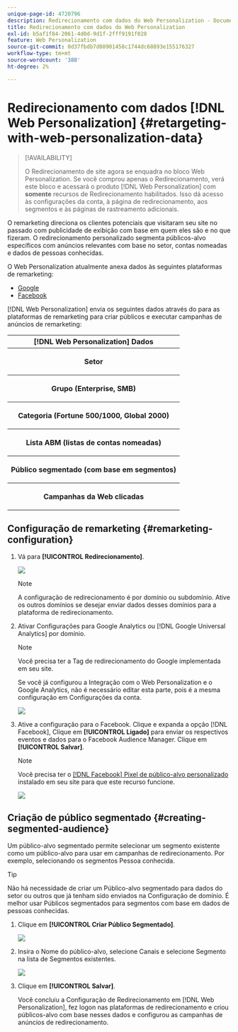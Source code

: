 ```yaml
---
unique-page-id: 4720796
description: Redirecionamento com dados do Web Personalization - Documentação do Marketo - Documentação do produto
title: Redirecionamento com dados do Web Personalization
exl-id: b5af1f84-2061-4d0d-9d1f-2fff9191f028
feature: Web Personalization
source-git-commit: 0d37fbdb7d08901458c1744dc68893e155176327
workflow-type: tm+mt
source-wordcount: '388'
ht-degree: 2%

---
```


# Redirecionamento com dados [!DNL Web Personalization] {#retargeting-with-web-personalization-data}

>[!AVAILABILITY]
>
>O Redirecionamento de site agora se enquadra no bloco Web Personalization. Se você comprou apenas o Redirecionamento, verá este bloco e acessará o produto [!DNL Web Personalization] com **somente** recursos de Redirecionamento habilitados. Isso dá acesso às configurações da conta, à página de redirecionamento, aos segmentos e às páginas de rastreamento adicionais.

O remarketing direciona os clientes potenciais que visitaram seu site no passado com publicidade de exibição com base em quem eles são e no que fizeram. O redirecionamento personalizado segmenta públicos-alvo específicos com anúncios relevantes com base no setor, contas nomeadas e dados de pessoas conhecidas.

O Web Personalization atualmente anexa dados às seguintes plataformas de remarketing:

* [Google](/help/marketo/product-docs/web-personalization/website-retargeting/personalized-remarketing-in-google.md)
* [Facebook](/help/marketo/product-docs/web-personalization/website-retargeting/personalized-remarketing-in-facebook.md)

[!DNL Web Personalization] envia os seguintes dados através do para as plataformas de remarketing para criar públicos e executar campanhas de anúncios de remarketing:

<table> 
 <tbody> 
  <tr> 
   <th colspan="1">[!DNL Web Personalization] Dados</th> 
  </tr> 
  <tr> 
   <th><p>Setor</p></th> 
  </tr> 
  <tr> 
   <th><p>Grupo (Enterprise, SMB)</p></th> 
  </tr> 
  <tr> 
   <th><p>Categoria (Fortune 500/1000, Global 2000)</p></th> 
  </tr> 
  <tr> 
   <th><p>Lista ABM (listas de contas nomeadas)</p></th> 
  </tr> 
  <tr> 
   <th><p>Público segmentado (com base em segmentos)</p></th> 
  </tr> 
  <tr> 
   <th><p>Campanhas da Web clicadas</p></th> 
  </tr> 
 </tbody> 
</table>

## Configuração de remarketing {#remarketing-configuration}

1. Vá para **[!UICONTROL Redirecionamento]**.

   ![](assets/one.png)

   >[!NOTE]
   >
   >A configuração de redirecionamento é por domínio ou subdomínio. Ative os outros domínios se desejar enviar dados desses domínios para a plataforma de redirecionamento.

1. Ativar Configurações para Google Analytics ou [!DNL Google Universal Analytics] por domínio.

   >[!NOTE]
   >
   >Você precisa ter a Tag de redirecionamento do Google implementada em seu site.
   >
   >Se você já configurou a Integração com o Web Personalization e o Google Analytics, não é necessário editar esta parte, pois é a mesma configuração em Configurações da conta.

   ![](assets/two.png)

1. Ative a configuração para o Facebook. Clique e expanda a opção [!DNL Facebook], Clique em **[!UICONTROL Ligado]** para enviar os respectivos eventos e dados para o Facebook Audience Manager. Clique em **[!UICONTROL Salvar]**.

   >[!NOTE]
   >
   >Você precisa ter o [[!DNL Facebook] Pixel de público-alvo personalizado](https://developers.facebook.com/docs/ads-for-websites/website-custom-audiences/getting-started#install-the-pixel) instalado em seu site para que este recurso funcione.

   ![](assets/three.png)

## Criação de público segmentado {#creating-segmented-audience}

Um público-alvo segmentado permite selecionar um segmento existente como um público-alvo para usar em campanhas de redirecionamento. Por exemplo, selecionando os segmentos Pessoa conhecida.

>[!TIP]
>
>Não há necessidade de criar um Público-alvo segmentado para dados do setor ou outros que já tenham sido enviados na Configuração de domínio. É melhor usar Públicos segmentados para segmentos com base em dados de pessoas conhecidas.

1. Clique em **[!UICONTROL Criar Público Segmentado]**.

   ![](assets/image2015-1-15-16-3a36-3a38.png)

1. Insira o Nome do público-alvo, selecione Canais e selecione Segmento na lista de Segmentos existentes.

   ![](assets/image2015-1-15-16-3a40-3a17.png)

1. Clique em **[!UICONTROL Salvar]**.

   Você concluiu a Configuração de Redirecionamento em [!DNL Web Personalization], fez logon nas plataformas de redirecionamento e criou públicos-alvo com base nesses dados e configurou as campanhas de anúncios de redirecionamento.
